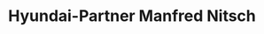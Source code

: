 ---
title: "Hyundai-Partner Manfred Nitsch"
url: /waidhofen-an-der-thaya/hyundai-partner-manfred-nitsch/
shop: Autohaus
---